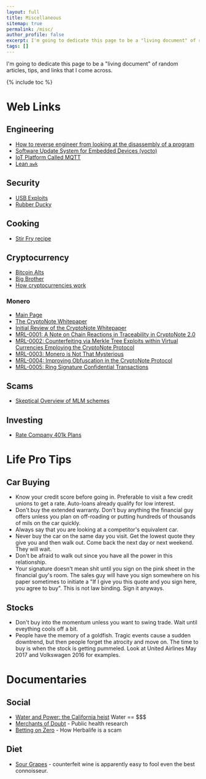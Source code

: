 ```yaml
---
layout: full
title: Miscellaneous
sitemap: true
permalink: /misc/
author_profile: false
excerpt: I'm going to dedicate this page to be a "living document" of random articles, tips, and links that I come across
tags: []
---
```


I'm going to dedicate this page to be a "living document" of random articles, tips, and links that I come across.

{% include toc %}

# Web Links

## Engineering

- [How to reverse engineer from looking at the disassembly of a program](https://beginners.re/RE4B-EN.pdf)
- [Software Update System for Embedded Devices (yocto)](https://github.com/sbabic/swupdate) 
- [IoT Platform Called MQTT](http://mqtt.org/faq)
- [Lean `awk`](https://www.digitalocean.com/community/tutorials/how-to-use-the-awk-language-to-manipulate-text-in-linux)

## Security

- [USB Exploits](https://security.stackexchange.com/questions/102873/how-can-usb-sticks-be-dangerous)
- [Rubber Ducky](http://usbrubberducky.com/#!index.md)

## Cooking

 - [Stir Fry recipe](https://www.lifehacker.com.au/2016/04/make-foolproof-stir-fry-dishes-with-this-simple-formula/)

## Cryptocurrency

 - [Bitcoin Alts](http://www.investopedia.com/tech/6-most-important-cryptocurrencies-other-bitcoin/)
 - [Big Brother](https://www.socialcooling.com/)
 - [How cryptocurrencies work](https://www.youtube.com/watch?time_continue=741&v=bBC-nXj3Ng4)
 
### Monero 

 - [Main Page](https://bitcointalk.org/index.php?topic=583449.0)
 - [The CryptoNote Whitepaper](https://cryptonote.org/whitepaper.pdf)
 - [Initial Review of the CryptoNote Whitepaper](http://downloads.getmonero.org/whitepaper_review.pdf)
 - [MRL-0001: A Note on Chain Reactions in Traceability in CryptoNote 2.0](https://lab.getmonero.org/pubs/MRL-0001.pdf)
 - [MRL-0002: Counterfeiting via Merkle Tree Exploits within Virtual Currencies Employing the CryptoNote Protocol](https://lab.getmonero.org/pubs/MRL-0002.pdf)
 - [MRL-0003: Monero is Not That Mysterious](https://lab.getmonero.org/pubs/MRL-0003.pdf)
 - [MRL-0004: Improving Obfuscation in the CryptoNote Protocol](https://lab.getmonero.org/pubs/MRL-0004.pdf)
 - [MRL-0005: Ring Signature Confidential Transactions](https://lab.getmonero.org/pubs/MRL-0005.pdf)

  
## Scams
 - [Skeptical Overview of MLM schemes](http://www.mlmwatch.org/)
  
## Investing
 - [Rate Company 401k Plans](https://www.brightscope.com/ratings/)


# Life Pro Tips

## Car Buying

- Know your credit score before going in. Preferable to visit a few credit unions to get a rate. Auto-loans already qualify for low interest.
- Don't buy the extended warranty. Don't buy anything the financial guy offers unless you plan on off-roading or putting hundreds of thousands of mils on the car quickly. 
- Always say that you are looking at a competitor's equivalent car. 
- Never buy the car on the same day you visit. Get the lowest quote they give you and then walk out. Come back the next day or next weekend. They will wait. 
- Don't be afraid to walk out since you have all the power in this relationship. 
- Your signature doesn't mean shit until you sign on the pink sheet in the financial guy's room. The sales guy will have you sign somewhere on his paper sometimes to initiate a "If I give you this quote and you sign here, you agree to buy". This is not law binding. Sign it anyways. 

## Stocks

- Don't buy into the momentum unless you want to swing trade. Wait until eveything cools off a bit. 
- People have the memory of a goldfish. Tragic events cause a sudden downtrend, but then people forget the atrocity and move on. The time to buy is when the stock is getting pummeled. Look at United Airlines May 2017 and Volkswagen 2016 for examples. 

# Documentaries

## Social 

 - [Water and Power:  the California heist](http://www.imdb.com/title/tt6290202/)  Water == $$$
 - [Merchants of Doubt](http://www.imdb.com/title/tt3675568/) - Public health research 
 - [Betting on Zero](https://www.netflix.com/title/80108609) - How Herbalife is a scam

## Diet

 - [Sour Grapes](http://www.imdb.com/title/tt5728684/) - counterfeit wine is apparently easy to fool even the best connoisseur.
